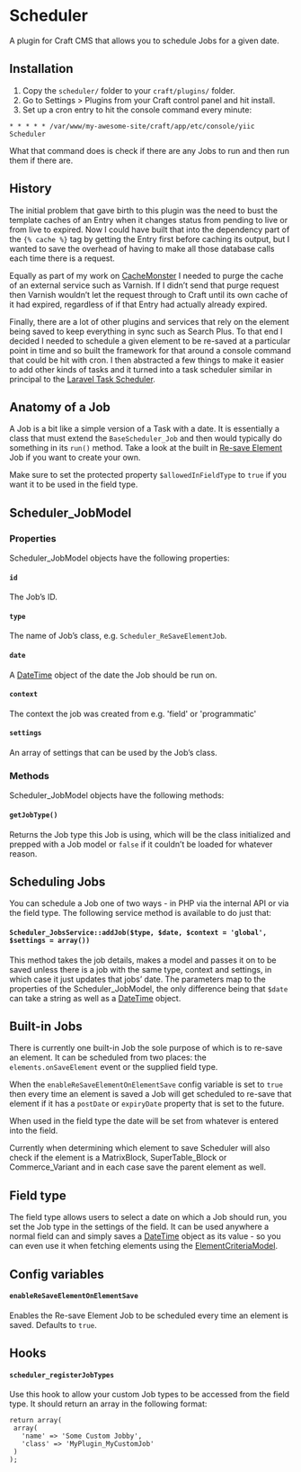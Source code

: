 # Scheduler

A plugin for Craft CMS that allows you to schedule Jobs for a given date.

## Installation

1. Copy the `scheduler/` folder to your `craft/plugins/` folder.
2. Go to Settings > Plugins from your Craft control panel and hit install.
3. Set up a cron entry to hit the console command every minute:

```
* * * * * /var/www/my-awesome-site/craft/app/etc/console/yiic Scheduler
```

What that command does is check if there are any Jobs to run and then run them if there are.


## History

The initial problem that gave birth to this plugin was the need to bust the template caches of an Entry when it changes status from pending to live or from live to expired. Now I could have built that into the dependency part of the `{% cache %}` tag by getting the Entry first before caching its output, but I wanted to save the overhead of having to make all those database calls each time there is a request.

Equally as part of my work on [CacheMonster](https://github.com/supercool/Cache-Monster/) I needed to purge the cache of an external service such as Varnish. If I didn’t send that purge request then Varnish wouldn’t let the request through to Craft until its own cache of it had expired, regardless of if that Entry had actually already expired.

Finally, there are a lot of other plugins and services that rely on the element being saved to keep everything in sync such as Search Plus. To that end I decided I needed to schedule a given element to be re-saved at a particular point in time and so built the framework for that around a console command that could be hit with cron. I then abstracted a few things to make it easier to add other kinds of tasks and it turned into a task scheduler similar in principal to the [Laravel Task Scheduler](https://laravel.com/docs/master/scheduling).


## Anatomy of a Job

A Job is a bit like a simple version of a Task with a date. It is essentially a class that must extend the `BaseScheduler_Job` and then would typically do something in its `run()` method. Take a look at the built in [Re-save Element](scheduler/jobs/Scheduler_ReSaveElementJob.php) Job if you want to create your own.

Make sure to set the protected property `$allowedInFieldType` to `true` if you want it to be used in the field type.


## Scheduler_JobModel

### Properties

Scheduler_JobModel objects have the following properties:

#### `id`

The Job’s ID.

#### `type`
The name of Job’s class, e.g. `Scheduler_ReSaveElementJob`.

#### `date`
A [DateTime](https://craftcms.com/docs/templating/datetime) object of the date the Job should be run on.

#### `context`
The context the job was created from e.g. 'field' or 'programmatic'

#### `settings`
An array of settings that can be used by the Job’s class.

### Methods

Scheduler_JobModel objects have the following methods:

#### `getJobType()`
Returns the Job type this Job is using, which will be the class initialized and prepped with a Job model or `false` if it couldn’t be loaded for whatever reason.


## Scheduling Jobs

You can schedule a Job one of two ways - in PHP via the internal API or via the field type. The following service method is available to do just that:

#### `Scheduler_JobsService::addJob($type, $date, $context = 'global', $settings = array())`

This method takes the job details, makes a model and passes it on to be saved unless there is a job with the same type, context and settings, in which case it just updates that jobs’ date. The parameters map to the properties of the Scheduler_JobModel, the only difference being that `$date` can take a string as well as a [DateTime](https://craftcms.com/docs/templating/datetime) object.


## Built-in Jobs

There is currently one built-in Job the sole purpose of which is to re-save an element. It can be scheduled from two places: the `elements.onSaveElement` event or the supplied field type.

When the `enableReSaveElementOnElementSave` config variable is set to `true` then every time an element is saved a Job will get scheduled to re-save that element if it has a `postDate` or `expiryDate` property that is set to the future.

When used in the field type the date will be set from whatever is entered into the field.

Currently when determining which element to save Scheduler will also check if the element is a MatrixBlock, SuperTable_Block or Commerce_Variant and in each case save the parent element as well.


## Field type

The field type allows users to select a date on which a Job should run, you set the Job type in the settings of the field. It can be used anywhere a normal field can and simply saves a [DateTime](https://craftcms.com/docs/templating/datetime) object as its value - so you can even use it when fetching elements using the [ElementCriteriaModel](https://craftcms.com/docs/templating/elementcriteriamodel).


## Config variables

#### `enableReSaveElementOnElementSave`
Enables the Re-save Element Job to be scheduled every time an element is saved.
Defaults to `true`.


## Hooks

#### `scheduler_registerJobTypes`

Use this hook to allow your custom Job types to be accessed from the field type. It should return an array in the following format:

```
return array(
 array(
   'name' => 'Some Custom Jobby',
   'class' => 'MyPlugin_MyCustomJob'
 )
);
```
